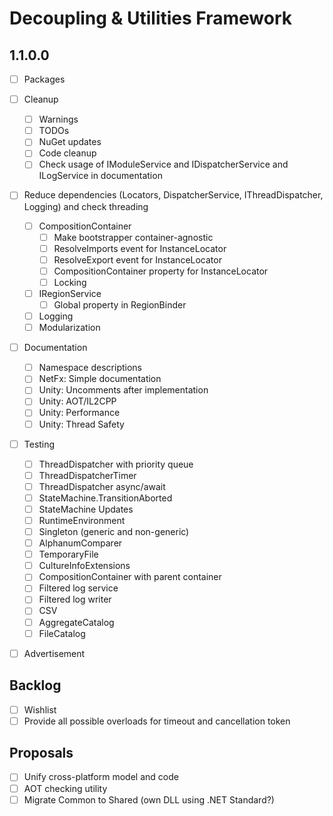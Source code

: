 # Decoupling & Utilities Framework

## 1.1.0.0

- [ ] Packages
- [ ] Cleanup
  - [ ] Warnings
  - [ ] TODOs
  - [ ] NuGet updates
  - [ ] Code cleanup
  - [ ] Check usage of IModuleService and IDispatcherService and ILogService in documentation
- [ ] Reduce dependencies (Locators, DispatcherService, IThreadDispatcher, Logging) and check threading
  - [ ] CompositionContainer
    - [ ] Make bootstrapper container-agnostic
    - [ ] ResolveImports event for InstanceLocator
    - [ ] ResolveExport event for InstanceLocator
    - [ ] CompositionContainer property for InstanceLocator
    - [ ] Locking
  - [ ] IRegionService
    - [ ] Global property in RegionBinder
  - [ ] Logging
  - [ ] Modularization
- [ ] Documentation
  - [ ] Namespace descriptions
  - [ ] NetFx: Simple documentation
  - [ ] Unity: Uncomments after implementation
  - [ ] Unity: AOT/IL2CPP
  - [ ] Unity: Performance
  - [ ] Unity: Thread Safety
- [ ] Testing
  - [ ] ThreadDispatcher with priority queue
  - [ ] ThreadDispatcherTimer
  - [ ] ThreadDispatcher async/await
  - [ ] StateMachine.TransitionAborted
  - [ ] StateMachine Updates
  - [ ] RuntimeEnvironment
  - [ ] Singleton (generic and non-generic)
  - [ ] AlphanumComparer
  - [ ] TemporaryFile
  - [ ] CultureInfoExtensions
  - [ ] CompositionContainer with parent container
  - [ ] Filtered log service
  - [ ] Filtered log writer
  - [ ] CSV
  - [ ] AggregateCatalog
  - [ ] FileCatalog
- [ ] Advertisement


## Backlog

- [ ] Wishlist
- [ ] Provide all possible overloads for timeout and cancellation token

## Proposals

- [ ] Unify cross-platform model and code
- [ ] AOT checking utility
- [ ] Migrate Common to Shared (own DLL using .NET Standard?)
